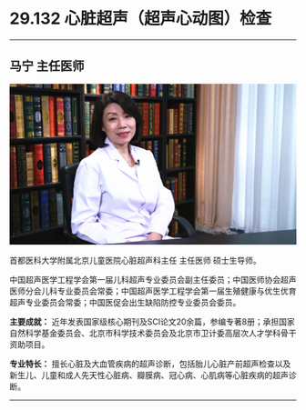 # 29.132 心脏超声（超声心动图）检查

---

## 马宁 主任医师

![1686473271160](image/c29_132/1686473271160.png)

首都医科大学附属北京儿童医院心脏超声科主任 主任医师 硕士生导师。

中国超声医学工程学会第一届儿科超声专业委员会副主任委员；中国医师协会超声医师分会儿科专业委员会常委；中国超声医学工程学会第一届生殖健康与优生优育超声专业委员会常委；中国医促会出生缺陷防控专业委员会委员。

**主要成就：** 近年发表国家级核心期刊及SCI论文20余篇，参编专著8册；承担国家自然科学基金委员会、北京市科学技术委员会及北京市卫计委高层次人才学科骨干资助项目。

**专业特长：** 擅长心脏及大血管疾病的超声诊断，包括胎儿心脏产前超声检查以及新生儿、儿童和成人先天性心脏病、瓣膜病、冠心病、心肌病等心脏疾病的超声诊断。

---

